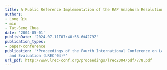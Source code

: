 ```yaml
---
title: A Public Reference Implementation of the RAP Anaphora Resolution Algorithm
authors:
- Long Qiu
- min
- Tat-Seng Chua
date: '2004-05-01'
publishDate: '2024-07-11T07:40:56.604279Z'
publication_types:
- paper-conference
publication: '*Proceedings of the Fourth International Conference on Language Resources
  and Evaluation (LREC′04)*'
url_pdf: http://www.lrec-conf.org/proceedings/lrec2004/pdf/778.pdf
---
```

